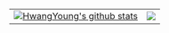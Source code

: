 <table>
  <tr>
    <td>
<a href="https://github.com/anuraghazra/github-readme-stats">
  <img align="center" src="https://github-readme-stats.anuraghazra1.vercel.app/api?username=HwangYoung&show_icons=true&include_all_commits=true&theme=material-palenight&hide=contribs" alt="HwangYoung's github stats" />
</a>
    </td>
    <td>
<a href="https://github.com/anuraghazra/github-readme-stats">
  <!-- Change the `github-readme-stats.anuraghazra1.vercel.app` to `github-readme-stats.vercel.app`  -->
  <img align="center" src="https://github-readme-stats.anuraghazra1.vercel.app/api/top-langs/?username=HwangYoung&layout=compact&theme=material-palenight" />
</a>
    </td>
  </tr>
 </table>
